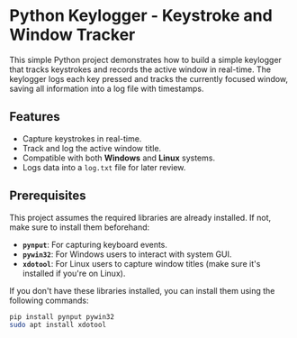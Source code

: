 # Python Keylogger - Keystroke and Window Tracker

This simple Python project demonstrates how to build a simple keylogger that tracks keystrokes and records the active window in real-time. The keylogger logs each key pressed and tracks the currently focused window, saving all information into a log file with timestamps.

## Features
- Capture keystrokes in real-time.
- Track and log the active window title.
- Compatible with both **Windows** and **Linux** systems.
- Logs data into a `log.txt` file for later review.

## Prerequisites

This project assumes the required libraries are already installed. If not, make sure to install them beforehand:

- **`pynput`**: For capturing keyboard events.
- **`pywin32`**: For Windows users to interact with system GUI.
- **`xdotool`**: For Linux users to capture window titles (make sure it's installed if you're on Linux).

If you don't have these libraries installed, you can install them using the following commands:

```bash
pip install pynput pywin32
sudo apt install xdotool
```

